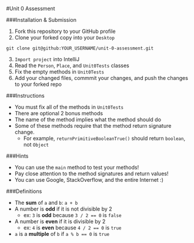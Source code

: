 #Unit 0 Assessment

###Installation & Submission

1. Fork this repository to your GitHub profile
2. Clone your forked copy into your `Desktop`

  ```
  git clone git@github:YOUR_USERNAME/unit-0-assessment.git
  ```
3. `Import project` into IntelliJ
4. Read the `Person`, `Place`, and `Unit0Tests` classes
4. Fix the empty methods in `Unit0Tests`
5. Add your changed files, commmit your changes, and push the changes to your forked repo

###Instructions

* You must fix all of the methods in `Unit0Tests`
* There are optional 2 bonus methods
* The name of the method implies what the method should do
* Some of these methods require that the method return signature change.
    * For example, `returnPrimitiveBooleanTrue()` should return `boolean`, not `Object`

###Hints

* You can use the `main` method to test your methods!
* Pay close attention to the method signatures and return values!
* You can use Google, StackOverflow, and the entire Internet :)

###Definitions

* The **sum** of `a` and `b`: `a + b`
* A number is **odd** if it is not divisible by 2
    * ex: `3` is **odd** because `3 / 2 == 0` is `false`
* A number is **even** if it is divisible by 2
    * ex: `4` is **even** because `4 / 2 == 0` is `true`
* `a` is a **multiple** of `b` if `a % b == 0` is `true`


